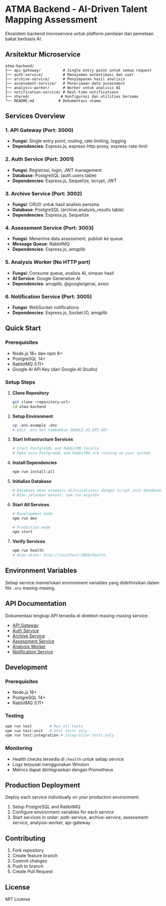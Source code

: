 
# ATMA Backend - AI-Driven Talent Mapping Assessment

Ekosistem backend microservice untuk platform penilaian dan pemetaan bakat berbasis AI.

## Arsitektur Microservice

```
atma-backend/
├── api-gateway/          # Single entry point untuk semua request
├── auth-service/         # Manajemen autentikasi dan user
├── archive-service/      # Penyimpanan hasil analisis
├── assessment-service/   # Penerimaan data assessment
├── analysis-worker/      # Worker untuk analisis AI
├── notification-service/ # Real-time notifications
├── shared/              # Konfigurasi dan utilities bersama
└── README.md           # Dokumentasi utama
```

## Services Overview

### 1. API Gateway (Port: 3000)
- **Fungsi**: Single entry point, routing, rate limiting, logging
- **Dependencies**: Express.js, express-http-proxy, express-rate-limit

### 2. Auth Service (Port: 3001)
- **Fungsi**: Registrasi, login, JWT management
- **Database**: PostgreSQL (auth.users table)
- **Dependencies**: Express.js, Sequelize, bcrypt, JWT

### 3. Archive Service (Port: 3002)
- **Fungsi**: CRUD untuk hasil analisis persona
- **Database**: PostgreSQL (archive.analysis_results table)
- **Dependencies**: Express.js, Sequelize

### 4. Assessment Service (Port: 3003)
- **Fungsi**: Menerima data assessment, publish ke queue
- **Message Queue**: RabbitMQ
- **Dependencies**: Express.js, amqplib

### 5. Analysis Worker (No HTTP port)
- **Fungsi**: Consume queue, analisis AI, simpan hasil
- **AI Service**: Google Generative AI
- **Dependencies**: amqplib, @google/genai, axios

### 6. Notification Service (Port: 3005)
- **Fungsi**: WebSocket notifications
- **Dependencies**: Express.js, Socket.IO, amqplib

## Quick Start

### Prerequisites
- Node.js 18+ dan npm 8+
- PostgreSQL 14+
- RabbitMQ 3.11+
- Google AI API Key (dari Google AI Studio)

### Setup Steps

1. **Clone Repository**
   ```bash
   git clone <repository-url>
   cd atma-backend
   ```

2. **Setup Environment**
   ```bash
   cp .env.example .env
   # Edit .env dan tambahkan GOOGLE_AI_API_KEY
   ```

3. **Start Infrastructure Services**
   ```bash
   # Start PostgreSQL and RabbitMQ locally
   # Make sure PostgreSQL and RabbitMQ are running on your system
   ```

4. **Install Dependencies**
   ```bash
   npm run install:all
   ```

5. **Initialize Database**
   ```bash
   # Database akan otomatis diinisialisasi dengan script init-databases.sql
   # Atau jalankan manual: npm run migrate
   ```

6. **Start All Services**
   ```bash
   # Development mode
   npm run dev

   # Production mode
   npm start
   ```

7. **Verify Services**
   ```bash
   npm run health
   # Atau akses: http://localhost:3000/health
   ```

## Environment Variables

Setiap service memerlukan environment variables yang didefinisikan dalam file `.env` masing-masing.

## API Documentation

Dokumentasi lengkap API tersedia di direktori masing-masing service:
- [API Gateway](./api-gateway/README.md)
- [Auth Service](./auth-service/README.md)
- [Archive Service](./archive-service/README.md)
- [Assessment Service](./assessment-service/README.md)
- [Analysis Worker](./analysis-worker/README.md)
- [Notification Service](./notification-service/README.md)

## Development

### Prerequisites
- Node.js 18+
- PostgreSQL 14+
- RabbitMQ 3.11+

### Testing
```bash
npm run test        # Run all tests
npm run test:unit   # Unit tests only
npm run test:integration # Integration tests only
```

### Monitoring
- Health checks tersedia di `/health` untuk setiap service
- Logs terpusat menggunakan Winston
- Metrics dapat diintegrasikan dengan Prometheus

## Production Deployment

Deploy each service individually on your production environment:

1. Setup PostgreSQL and RabbitMQ
2. Configure environment variables for each service
3. Start services in order: auth-service, archive-service, assessment-service, analysis-worker, api-gateway

## Contributing

1. Fork repository
2. Create feature branch
3. Commit changes
4. Push to branch
5. Create Pull Request

## License

MIT License
